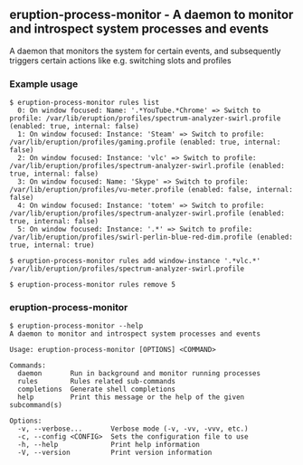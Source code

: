 ## eruption-process-monitor - A daemon to monitor and introspect system processes and events

A daemon that monitors the system for certain events, and subsequently triggers certain
actions like e.g. switching slots and profiles

### Example usage

```shell
$ eruption-process-monitor rules list
  0: On window focused: Name: '.*YouTube.*Chrome' => Switch to profile: /var/lib/eruption/profiles/spectrum-analyzer-swirl.profile (enabled: true, internal: false)
  1: On window focused: Instance: 'Steam' => Switch to profile: /var/lib/eruption/profiles/gaming.profile (enabled: true, internal: false)
  2: On window focused: Instance: 'vlc' => Switch to profile: /var/lib/eruption/profiles/spectrum-analyzer-swirl.profile (enabled: true, internal: false)
  3: On window focused: Name: 'Skype' => Switch to profile: /var/lib/eruption/profiles/vu-meter.profile (enabled: false, internal: false)
  4: On window focused: Instance: 'totem' => Switch to profile: /var/lib/eruption/profiles/spectrum-analyzer-swirl.profile (enabled: true, internal: false)
  5: On window focused: Instance: '.*' => Switch to profile: /var/lib/eruption/profiles/swirl-perlin-blue-red-dim.profile (enabled: true, internal: true)
```

```shell
$ eruption-process-monitor rules add window-instance '.*vlc.*' /var/lib/eruption/profiles/spectrum-analyzer-swirl.profile
```

```shell
$ eruption-process-monitor rules remove 5
```

### eruption-process-monitor

```shell
$ eruption-process-monitor --help
A daemon to monitor and introspect system processes and events

Usage: eruption-process-monitor [OPTIONS] <COMMAND>

Commands:
  daemon       Run in background and monitor running processes
  rules        Rules related sub-commands
  completions  Generate shell completions
  help         Print this message or the help of the given subcommand(s)

Options:
  -v, --verbose...       Verbose mode (-v, -vv, -vvv, etc.)
  -c, --config <CONFIG>  Sets the configuration file to use
  -h, --help             Print help information
  -V, --version          Print version information
```
